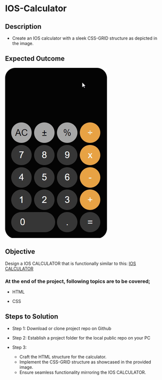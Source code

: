 # IOS-Calculator

## Description

- Create an IOS calculator with a sleek CSS-GRID structure as depicted in the image.

## Expected Outcome

![CSS-GRID IOS CALCULATOR](./css-grid-ios.gif)

## Objective

Design a IOS CALCULATOR that is functionally similar to this: [IOS CALCULATOR](https://karamanburak.github.io/IOS-Calculator/)

### At the end of the project, following topics are to be covered;

- HTML

- CSS

## Steps to Solution

- Step 1: Download or clone project repo on Github

- Step 2: Establish a project folder for the local public repo on your PC

- Step 3:
  - Craft the HTML structure for the calculator.
  - Implement the CSS-GRID structure as showcased in the provided image.
  - Ensure seamless functionality mirroring the IOS CALCULATOR.
